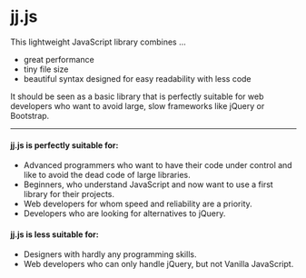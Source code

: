 # jj.js

This lightweight JavaScript library combines …
* great performance
* tiny file size
* beautiful syntax designed for easy readability with less code

It should be seen as a basic library that is perfectly suitable for web developers who want to avoid large, slow frameworks like jQuery or Bootstrap.

<hr>

#### jj.js is perfectly suitable for:
* Advanced programmers who want to have their code under control and like to avoid the dead code of large libraries.
* Beginners, who understand JavaScript and now want to use a first library for their projects.
* Web developers for whom speed and reliability are a priority.
* Developers who are looking for alternatives to jQuery.

#### jj.js is less suitable for:
* Designers with hardly any programming skills.
* Web developers who can only handle jQuery, but not Vanilla JavaScript.
